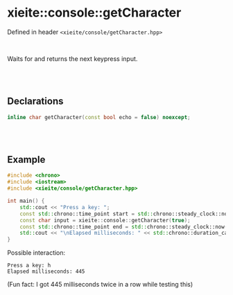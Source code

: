 # xieite::console::getCharacter
Defined in header `<xieite/console/getCharacter.hpp>`

<br/>

Waits for and returns the next keypress input.

<br/><br/>

## Declarations
```cpp
inline char getCharacter(const bool echo = false) noexcept;
```

<br/><br/>

## Example
```cpp
#include <chrono>
#include <iostream>
#include <xieite/console/getCharacter.hpp>

int main() {
	std::cout << "Press a key: ";
	const std::chrono::time_point start = std::chrono::steady_clock::now();
	const char input = xieite::console::getCharacter(true);
	const std::chrono::time_point end = std::chrono::steady_clock::now();
	std::cout << "\nElapsed milliseconds: " << std::chrono::duration_cast<std::chrono::milliseconds>(start - end).count() << '\n';
}
```
Possible interaction:
```
Press a key: h
Elapsed milliseconds: 445
```
(Fun fact: I got 445 milliseconds twice in a row while testing this)
